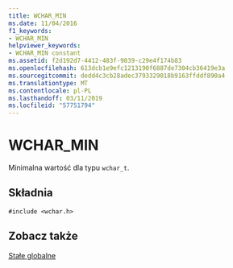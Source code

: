 ```yaml
---
title: WCHAR_MIN
ms.date: 11/04/2016
f1_keywords:
- WCHAR_MIN
helpviewer_keywords:
- WCHAR_MIN constant
ms.assetid: f2d192d7-4412-483f-9839-c29e4f174b83
ms.openlocfilehash: 613dcb1e9efc1213190f6887de7304cb36419e3a
ms.sourcegitcommit: dedd4c3cb28adec3793329018b9163ffddf890a4
ms.translationtype: MT
ms.contentlocale: pl-PL
ms.lasthandoff: 03/11/2019
ms.locfileid: "57751794"
---
```

# <a name="wcharmin"></a>WCHAR_MIN

Minimalna wartość dla typu `wchar_t`.

## <a name="syntax"></a>Składnia

```
#include <wchar.h>
```

## <a name="see-also"></a>Zobacz także

[Stałe globalne](../c-runtime-library/global-constants.md)
